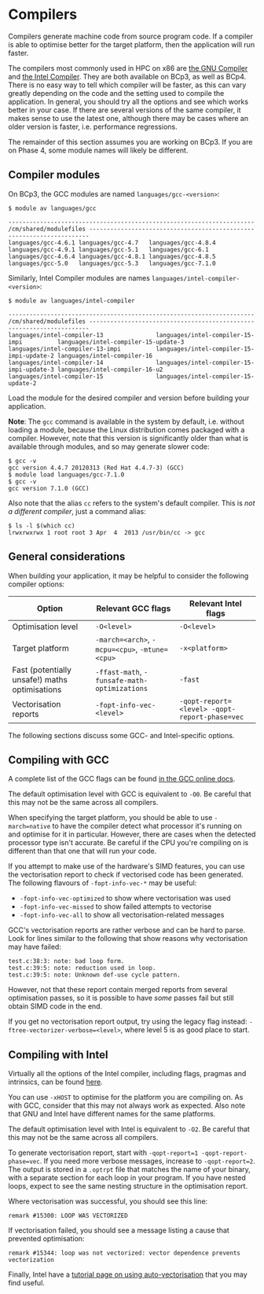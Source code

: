 # Compilers

Compilers generate machine code from source program code.
If a compiler is able to optimise better for the target platform, then the application will run faster.

The compilers most commonly used in HPC on x86 are [the GNU Compiler](https://www.gnu.org/software/gcc/) and [the Intel Compiler](https://software.intel.com/en-us/intel-compilers/).
They are both available on BCp3, as well as BCp4.
There is no easy way to tell which compiler will be faster, as this can vary greatly depending on the code and the setting used to compile the application.
In general, you should try all the options and see which works better in your case.
If there are several versions of the same compiler, it makes sense to use the latest one, although there may be cases where an older version is faster, i.e. performance regressions.

The remainder of this section assumes you are working on BCp3.
If you are on Phase 4, some module names will likely be different.

## Compiler modules

On BCp3, the GCC modules are named `languages/gcc-<version>`:

```
$ module av languages/gcc

---------------------------------------------------------------------- /cm/shared/modulefiles ----------------------------------------------------------------------
languages/gcc-4.6.1 languages/gcc-4.7   languages/gcc-4.8.4 languages/gcc-4.9.1 languages/gcc-5.1   languages/gcc-6.1
languages/gcc-4.6.4 languages/gcc-4.8.1 languages/gcc-4.8.5 languages/gcc-5.0   languages/gcc-5.3   languages/gcc-7.1.0
```

Similarly, Intel Compiler modules are names `languages/intel-compiler-<version>`:

```
$ module av languages/intel-compiler

---------------------------------------------------------------------- /cm/shared/modulefiles ----------------------------------------------------------------------
languages/intel-compiler-13               languages/intel-compiler-15-impi          languages/intel-compiler-15-update-3
languages/intel-compiler-13-impi          languages/intel-compiler-15-impi-update-2 languages/intel-compiler-16
languages/intel-compiler-14               languages/intel-compiler-15-impi-update-3 languages/intel-compiler-16-u2
languages/intel-compiler-15               languages/intel-compiler-15-update-2
```

Load the module for the desired compiler and version before building your application.

**Note**: The `gcc` command is available in the system by default, i.e. without loading a module, because the Linux distribution comes packaged with a compiler.
However, note that this version is significantly older than what is available through modules, and so may generate slower code:

```
$ gcc -v
gcc version 4.4.7 20120313 (Red Hat 4.4.7-3) (GCC)
$ module load languages/gcc-7.1.0
$ gcc -v
gcc version 7.1.0 (GCC)
```

Also note that the alias `cc` refers to the system's default compiler.
This is _not a different compiler_, just a command alias:

```
$ ls -l $(which cc)
lrwxrwxrwx 1 root root 3 Apr  4  2013 /usr/bin/cc -> gcc
```

## General considerations

When building your application, it may be helpful to consider the following compiler options:

| Option                                         | Relevant GCC flags                             | Relevant Intel flags   |
| ---------------------------------------------- | ---------------------------------------------- | ---------------------- |
| Optimisation level                             | `-O<level>`                                    | `-O<level>`            |
| Target platform                                | `-march=<arch>`, `-mcpu=<cpu>`, `-mtune=<cpu>` | `-x<platform>`         |
| Fast (potentially unsafe!) maths optimisations | `-ffast-math`, `-funsafe-math-optimizations `  | `-fast`                |
| Vectorisation reports                          | `-fopt-info-vec-<level>` | `-qopt-report=<level> -qopt-report-phase=vec` |

The following sections discuss some GCC- and Intel-specific options.

## Compiling with GCC

A complete list of the GCC flags can be found [in the GCC online docs](https://gcc.gnu.org/onlinedocs/gcc/Option-Summary.html).

The default optimisation level with GCC is equivalent to `-O0`.
Be careful that this may not be the same across all compilers.

When specifying the target platform, you should be able to use `-march=native` to have the compiler detect what processor it's running on and optimise for it in particular.
However, there are cases when the detected processor type isn't accurate.
Be careful if the CPU you're compiling on is different than that one that will run your code.

If you attempt to make use of the hardware's SIMD features, you can use the vectorisation report to check if vectorised code has been generated.
The following flavours of `-fopt-info-vec-*` may be useful:
- `-fopt-info-vec-optimized` to show where vectorisation was used
- `-fopt-info-vec-missed` to show failed attempts to vectorise
- `-fopt-info-vec-all` to show all vectorisation-related messages

GCC's vectorisation reports are rather verbose and can be hard to parse.
Look for lines similar to the following that show reasons why vectorisation may have failed:

```
test.c:38:3: note: bad loop form.
test.c:39:5: note: reduction used in loop.
test.c:39:5: note: Unknown def-use cycle pattern.
```

However, not that these report contain merged reports from several optimisation passes, so it is possible to have _some_ passes fail but still obtain SIMD code in the end.

If you get no vectorisation report output, try using the legacy flag instead: `-ftree-vectorizer-verbose=<level>`, where level 5 is as good place to start.

## Compiling with Intel

Virtually all the options of the Intel compiler, including flags, pragmas and intrinsics, can be found [here](https://software.intel.com/en-us/cpp-compiler-18.0-developer-guide-and-reference).

You can use `-xHOST` to optimise for the platform you are compiling on.
As with GCC, consider that this may not always work as expected.
Also note that GNU and Intel have different names for the same platforms.

The default optimisation level with Intel is equivalent to `-O2`.
Be careful that this may not be the same across all compilers.

To generate vectorisation report, start with `-qopt-report=1 -qopt-report-phase=vec`.
If you need more verbose messages, increase to `-qopt-report=2`.
The output is stored in a `.optrpt` file that matches the name of your binary, with a separate section for each loop in your program.
If you have nested loops, expect to see the same nesting structure in the optimisation report.

Where vectorisation was successful, you should see this line:

```
remark #15300: LOOP WAS VECTORIZED
```

If vectorisation failed, you should see a message listing a cause that prevented optimisation:

```
remark #15344: loop was not vectorized: vector dependence prevents vectorization
```

Finally, Intel have a [tutorial page on using auto-vectorisation](https://software.intel.com/en-us/cpp-compiler-auto-vectorization-tutorial-tutorial-linux-and-macos-version) that you may find useful.
